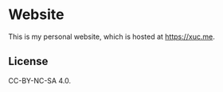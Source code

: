 # Website

This is my personal website, which is hosted at <https://xuc.me>.

## License

CC-BY-NC-SA 4.0.
